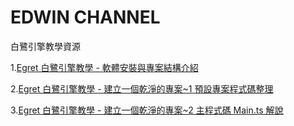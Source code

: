 # EDWIN CHANNEL

白鷺引擎教學資源

1.[Egret 白鷺引擎教學 - 軟體安裝與專案結構介紹](https://www.youtube.com/watch?v=-SrDUz16YIs&list=PLblbeFJz5_8UOCQB8UV2OD9QcdYIKOKBg&index=1)

2.[Egret 白鷺引擎教學 - 建立一個乾淨的專案~1 預設專案程式碼整理](https://www.youtube.com/watch?v=-SrDUz16YIs&list=PLblbeFJz5_8UOCQB8UV2OD9QcdYIKOKBg&index=2)

3.[Egret 白鷺引擎教學 - 建立一個乾淨的專案~2 主程式碼 Main.ts 解說](https://www.youtube.com/watch?v=-SrDUz16YIs&list=PLblbeFJz5_8UOCQB8UV2OD9QcdYIKOKBg&index=3)